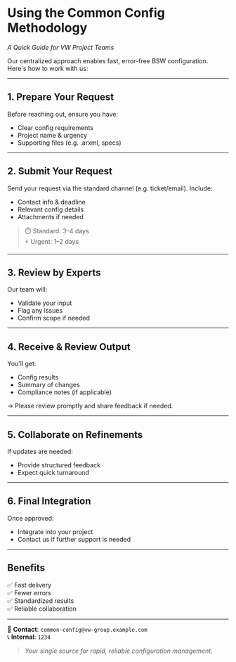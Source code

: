 # Using the Common Config Methodology  
*A Quick Guide for VW Project Teams*

Our centralized approach enables fast, error-free BSW configuration. Here's how to work with us:

---

## 1. Prepare Your Request

Before reaching out, ensure you have:

- Clear config requirements  
- Project name & urgency  
- Supporting files (e.g. .arxml, specs)

---

## 2. Submit Your Request

Send your request via the standard channel (e.g. ticket/email). Include:

- Contact info & deadline  
- Relevant config details  
- Attachments if needed

> ⏱️ Standard: 3–4 days  
> ⚡ Urgent: 1–2 days

---

## 3. Review by Experts

Our team will:

- Validate your input  
- Flag any issues  
- Confirm scope if needed

---

## 4. Receive & Review Output

You'll get:

- Config results  
- Summary of changes  
- Compliance notes (if applicable)

→ Please review promptly and share feedback if needed.

---

## 5. Collaborate on Refinements

If updates are needed:

- Provide structured feedback  
- Expect quick turnaround

---

## 6. Final Integration

Once approved:

- Integrate into your project  
- Contact us if further support is needed

---

## Benefits

✅ Fast delivery  
✅ Fewer errors  
✅ Standardized results  
✅ Reliable collaboration

---

📩 **Contact**: `common-config@vw-group.example.com`  
📞 **Internal**: `1234`

> *Your single source for rapid, reliable configuration management.*

